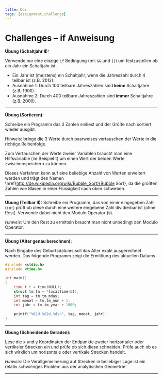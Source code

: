 ```yaml
---
title: Doc
tags: [assignment,challenge]
---
```


# Challenges – if Anweisung

**Übung (Schaltjahr II):**

Verwende nur eine einzige `if` Bedingung (mit `&&` und `||`) um festzustellen ob ein Jahr ein Schaltjahr ist.

- Ein Jahr ist (meistens) ein Schaltjahr, wenn die Jahreszahl durch 4 teilbar ist (z.B. 2012). 
- Ausnahme 1: Durch 100 teilbare Jahreszahlen sind **keine** Schaltjahre (z.B. 1900). 
- Ausnahme 2: Durch 400 teilbare Jahreszahlen sind **immer** Schaltjahre (z.B. 2000).

---

**Übung (Sortieren):**

Schreibe ein Programm das 3 Zahlen einliest und der Größe nach sortiert wieder ausgibt.

Hinweis: bringe die 3 Werte durch paarweises vertauschen der Werte in die richtige Reihenfolge.

Zum Vertauschen der Werte zweier Variablen braucht man eine Hilfsvariable (im Beispiel t) um einen Wert der beiden Werte zwischenspeichern zu können.

Dieses Verfahren kann auf eine beliebige Anzahl von Werten erweitert werden und trägt den Namen
\href{http://de.wikipedia.org/wiki/Bubble_Sort}{Bubble Sort},
da die größten Zahlen wie Blasen in einer Flüssigkeit nach oben schweben.

---

**Übung (Teilbar II):**
Schreibe ein Programm, das von einer eingegeben Zahl (`int`) prüft ob diese durch eine weitere eingebene Zahl dividierbar ist (ohne Rest). Verwende dabei nicht den Modulo Operator (`%`).

*Hinweis:* Um den Rest zu ermitteln braucht man nicht unbedingt den Modulo Operator.

---

**Übung (Alter genau berechnen):**

Nach Eingabe des Geburtsdatums soll das Alter exakt ausgerechnet werden.
Das folgende Programm zeigt die Ermittlung des aktuellen Datums.

```c
#include <stdio.h>
#include <time.h>

int main()
{
    time_t t = time(NULL);
    struct tm tm = *localtime(&t);
    int tag = tm.tm_mday;
    int monat = tm.tm_mon + 1;
    int jahr = tm.tm_year + 1900;
    
    printf("%02d.%02d.%d\n", tag, monat, jahr);
}

```

---

**Übung (Schneidende Geraden):**

Lese die x und y Koordinaten der Endpunkte zweier horizontaler oder vertikaler Strecken ein und prüfe ob sich diese schneiden. Prüfe auch ob es sich wirklich um horizontale oder vertikale Strecken handelt.

*Hinweis:* Die Verallgemeinerung auf Strecken in beliebiger Lage ist ein relativ schwieriges Problem aus der analytischen Geometrie!

---




